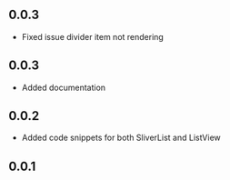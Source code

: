 ## 0.0.3
- Fixed issue divider item not rendering
## 0.0.3
- Added documentation
## 0.0.2
- Added code snippets for both SliverList and ListView
## 0.0.1
